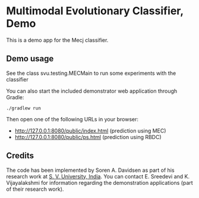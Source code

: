 
Multimodal Evolutionary Classifier, Demo
==============

This is a demo app for the Mecj classifier.

Demo usage
----------

See the class svu.testing.MECMain to run some experiments with the classifier

You can also start the included demonstrator web application through Gradle:

    ./gradlew run

Then open one of the following URLs in your browser:

- http://127.0.0.1:8080/public/index.html (prediction using MEC)
- http://127.0.0.1:8080/public/ps.html    (prediction using RBDC)

Credits
-------

The code has been implemented by Soren A. Davidsen as part of his research work at [S. V. University, India](http://www.svuniversity.ac.in/). You can contact E. Sreedevi and K. Vijayalakshmi for information regarding the demonstration applications (part of their research work).

